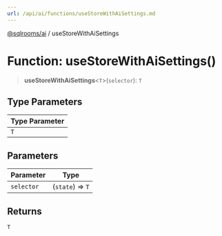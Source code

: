 ```yaml
---
url: /api/ai/functions/useStoreWithAiSettings.md
---
```

[@sqlrooms/ai](../index.md) / useStoreWithAiSettings

# Function: useStoreWithAiSettings()

> **useStoreWithAiSettings**<`T`>(`selector`): `T`

## Type Parameters

| Type Parameter |
| ------ |
| `T` |

## Parameters

| Parameter | Type |
| ------ | ------ |
| `selector` | (`state`) => `T` |

## Returns

`T`
